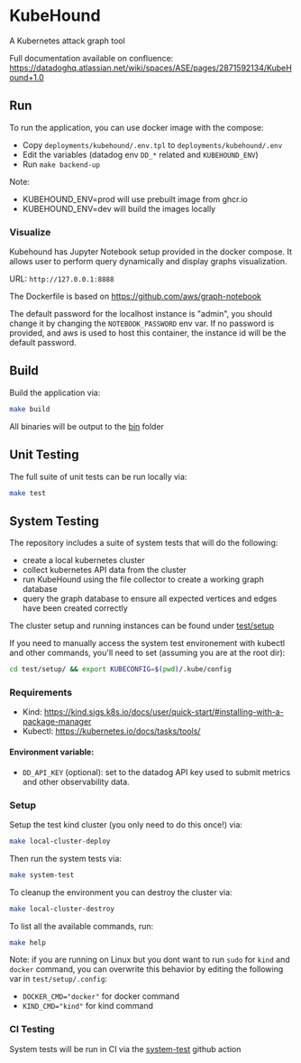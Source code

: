 # KubeHound

A Kubernetes attack graph tool

Full documentation available on confluence: https://datadoghq.atlassian.net/wiki/spaces/ASE/pages/2871592134/KubeHound+1.0

## Run

To run the application, you can use docker image with the compose:
* Copy `deployments/kubehound/.env.tpl` to `deployments/kubehound/.env`
* Edit the variables (datadog env `DD_*` related and `KUBEHOUND_ENV`)
* Run `make backend-up`

Note:
* KUBEHOUND_ENV=prod will use prebuilt image from ghcr.io
* KUBEHOUND_ENV=dev will build the images locally

### Visualize

Kubehound has Jupyter Notebook setup provided in the docker compose.
It allows user to perform query dynamically and display graphs visualization.

URL: `http://127.0.0.1:8888`

The Dockerfile is based on https://github.com/aws/graph-notebook

The default password for the localhost instance is "admin", you should change it by changing the `NOTEBOOK_PASSWORD` env var.
If no password is provided, and aws is used to host this container, the instance id will be the default password.

## Build

Build the application via:

```bash
make build
```

All binaries will be output to the [bin](./bin/) folder

## Unit Testing

The full suite of unit tests can be run locally via:

```bash
make test
```

## System Testing

The repository includes a suite of system tests that will do the following:
+ create a local kubernetes cluster
+ collect kubernetes API data from the cluster
+ run KubeHound using the file collector to create a working graph database
+ query the graph database to ensure all expected vertices and edges have been created correctly

The cluster setup and running instances can be found under [test/setup](./test/setup/)

If you need to manually access the system test environement with kubectl and other commands, you'll need to set (assuming you are at the root dir):
```bash
cd test/setup/ && export KUBECONFIG=$(pwd)/.kube/config
```

### Requirements

+ Kind: https://kind.sigs.k8s.io/docs/user/quick-start/#installing-with-a-package-manager
+ Kubectl: https://kubernetes.io/docs/tasks/tools/

#### Environment variable:
- `DD_API_KEY` (optional): set to the datadog API key used to submit metrics and other observability data.

### Setup

Setup the test kind cluster (you only need to do this once!) via:

```bash
make local-cluster-deploy
```

Then run the system tests via:

```bash
make system-test
```

To cleanup the environment you can destroy the cluster via:

```bash
make local-cluster-destroy
```

To list all the available commands, run:

```bash
make help
```

Note: if you are running on Linux but you dont want to run `sudo` for `kind` and `docker` command, you can overwrite this behavior by editing the following var in `test/setup/.config`:
* `DOCKER_CMD="docker"` for docker command
* `KIND_CMD="kind"` for kind command 

### CI Testing

System tests will be run in CI via the [system-test](./.github/workflows/system-test.yml) github action 
